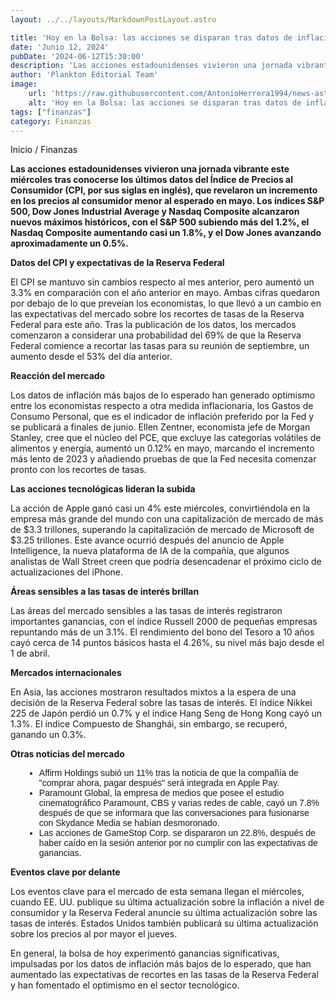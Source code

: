 ```yaml
---
layout: ../../layouts/MarkdownPostLayout.astro

title: 'Hoy en la Bolsa: las acciones se disparan tras datos de inflación más bajos de lo esperado'
date: 'Junio 12, 2024'
pubDate: '2024-06-12T15:30:00'
description: 'Las acciones estadounidenses vivieron una jornada vibrante este miércoles tras conocerse los últimos datos del Índice de Precios al Consumidor.'
author: 'Plankton Editorial Team'
image:
    url: 'https://raw.githubusercontent.com/AntonioHerrera1994/news-astro/master/src/assets/finanzas/finanzas48.webp'
    alt: 'Hoy en la Bolsa: las acciones se disparan tras datos de inflación más bajos de lo esperado'
tags: ["finanzas"]
category: Finanzas
---
```


<style>
    ul{
        font-family: 'Helvetica', sans-serif;
    }
    li{
        margin-left: 22px
    }
</style>

<span><a href="/" style="text-decoration:none;color:#0F1416">Inicio</a> / <a href="/finanzas" style="text-decoration:none;color:#0F1416">Finanzas</a></span>


<p style="font-weight: bold;">Las acciones estadounidenses vivieron una jornada vibrante este miércoles tras conocerse los últimos datos del Índice de Precios al Consumidor (CPI, por sus siglas en inglés), que revelaron un incremento en los precios al consumidor menor al esperado en mayo. Los índices S&P 500, Dow Jones Industrial Average y Nasdaq Composite alcanzaron nuevos máximos históricos, con el S&P 500 subiendo más del 1.2%, el Nasdaq Composite aumentando casi un 1.8%, y el Dow Jones avanzando aproximadamente un 0.5%.</p>

**Datos del CPI y expectativas de la Reserva Federal**

El CPI se mantuvo sin cambios respecto al mes anterior, pero aumentó un 3.3% en comparación con el año anterior en mayo. Ambas cifras quedaron por debajo de lo que preveían los economistas, lo que llevó a un cambio en las expectativas del mercado sobre los recortes de tasas de la Reserva Federal para este año. Tras la publicación de los datos, los mercados comenzaron a considerar una probabilidad del 69% de que la Reserva Federal comience a recortar las tasas para su reunión de septiembre, un aumento desde el 53% del día anterior.

**Reacción del mercado**

Los datos de inflación más bajos de lo esperado han generado optimismo entre los economistas respecto a otra medida inflacionaria, los Gastos de Consumo Personal, que es el indicador de inflación preferido por la Fed y se publicará a finales de junio. Ellen Zentner, economista jefe de Morgan Stanley, cree que el núcleo del PCE, que excluye las categorías volátiles de alimentos y energía, aumentó un 0.12% en mayo, marcando el incremento más lento de 2023 y añadiendo pruebas de que la Fed necesita comenzar pronto con los recortes de tasas.

**Las acciones tecnológicas lideran la subida**

La acción de Apple ganó casi un 4% este miércoles, convirtiéndola en la empresa más grande del mundo con una capitalización de mercado de más de $3.3 trillones, superando la capitalización de mercado de Microsoft de $3.25 trillones. Este avance ocurrió después del anuncio de Apple Intelligence, la nueva plataforma de IA de la compañía, que algunos analistas de Wall Street creen que podría desencadenar el próximo ciclo de actualizaciones del iPhone.

**Áreas sensibles a las tasas de interés brillan**

Las áreas del mercado sensibles a las tasas de interés registraron importantes ganancias, con el índice Russell 2000 de pequeñas empresas repuntando más de un 3.1%. El rendimiento del bono del Tesoro a 10 años cayó cerca de 14 puntos básicos hasta el 4.26%, su nivel más bajo desde el 1 de abril.

**Mercados internacionales**

En Asia, las acciones mostraron resultados mixtos a la espera de una decisión de la Reserva Federal sobre las tasas de interés. El índice Nikkei 225 de Japón perdió un 0.7% y el índice Hang Seng de Hong Kong cayó un 1.3%. El índice Compuesto de Shanghái, sin embargo, se recuperó, ganando un 0.3%.

**Otras noticias del mercado**

<ul>
<li>Affirm Holdings subió un 11% tras la noticia de que la compañía de "comprar ahora, pagar después" será integrada en Apple Pay.</li>
<li>Paramount Global, la empresa de medios que posee el estudio cinematográfico Paramount, CBS y varias redes de cable, cayó un 7.8% después de que se informara que las conversaciones para fusionarse con Skydance Media se habían desmoronado.</li>
<li>Las acciones de GameStop Corp. se dispararon un 22.8%, después de haber caído en la sesión anterior por no cumplir con las expectativas de ganancias.</li>
</ul>

**Eventos clave por delante**

Los eventos clave para el mercado de esta semana llegan el miércoles, cuando EE. UU. publique su última actualización sobre la inflación a nivel de consumidor y la Reserva Federal anuncie su última actualización sobre las tasas de interés. Estados Unidos también publicará su última actualización sobre los precios al por mayor el jueves.

En general, la bolsa de hoy experimentó ganancias significativas, impulsadas por los datos de inflación más bajos de lo esperado, que han aumentado las expectativas de recortes en las tasas de la Reserva Federal y han fomentado el optimismo en el sector tecnológico.
